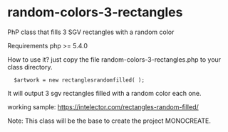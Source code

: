 # random-colors-3-rectangles
PhP class that fills 3 SGV rectangles with a random color

Requirements
    php >= 5.4.0 
    
How to use it?
just copy the file random-colors-3-rectangles.php to your class directory. 

	  $artwork = new rectanglesrandomfilled( );
    
It will output 3 sgv rectangles filled with a random color each one. 

working sample: https://intelector.com/rectangles-random-filled/

Note: This class will be the base to create the project MONOCREATE. 




